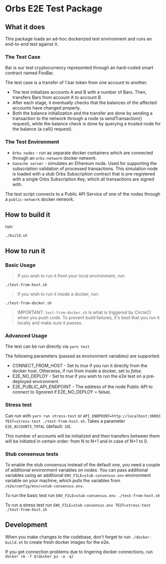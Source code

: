 # Orbs E2E Test Package

## What it does

This package loads an ad-hoc dockerized test environment and runs an end-to-end test against it.

### The Test Case

Bar is our test cryptocurrency represented through an hard-coded smart contract named FooBar.

The test case is a transfer of 1 bar token from one account to another.

* The test initializes accounts A and B with a number of Bars. Then, transfers Bars from account A to account B.
* After each stage, it eventually checks that the balances of the affected accounts have changed properly.
* Both the balance initialization and the transfer are done by sending a transaction to the network through a node (a sendTransaction() request), while the balance check is done by querying a trusted node for the balance (a call() request).

### The Test Environment

* `Orbs nodes` - run as separate docker containers which are connected through an `orbs-network` docker network.
* `Ganache server` - simulates an Ethereum node. Used for supporting the subscription validation of processed transactions. This simulation node is loaded with a stub Orbs Subscription contract that is pre-registered with a single Orbs Subscription Key, which all transactions are signed with.

The test script connects to a Public API Service of one of the nodes through a `public-network` docker network.

## How to build it

run:

`./build.sh`

## How to run it

### Basic Usage

> If you wish to run it from your local environment, run:

`./test-from-host.sh`

> If you wish to run it inside a docker, run:

`./test-from-docker.sh`
> IMPORTANT: `test-from-docker.sh` is what is triggered by CircleCI when you push code.
To prevent build failures, it's best that you run it locally and make sure it passes.


### Advanced Usage

The test can be run directly via `yarn test`

The following parameters (passed as environment variables) are supported:
- CONNECT_FROM_HOST - Set to *true* if you run it directly from the docker host. Otherwise, if run from inside a docker, set to *false*.
- E2E_NO_DEPLOY - Set to *true* if you wish to run the e2e test on a pre-deployed environment.
- E2E_PUBLIC_API_ENDPOINT - The address of the node Public API to connect to (Ignored if E2E_NO_DEPLOY = false).

### Stress test

Can run with `yarn run stress-test` or `API_ENDPOINT=http://localhost:30003 TEST=stress-test ./test-from-host.sh`. Takes a parameter `E2E_ACCOUNTS_TOTAL` (default: `10`).

This number of accounts will be initialized and then transfers between them will be initiated in certain order: from N to N+1 and in case of N+1 to 0.

### Stub consensus tests

To enable the stub consensus instead of the default one, you need a couple of additional environment variables on nodes. You can pass additional variables using an additional `ENV_FILE=stub-consensus.env` environment variable on your machine, which pulls the variables from `/e2e/config/env/=stub-consensus.env`.

To run the basic test run `ENV_FILE=stub-consensus.env ./test-from-host.sh`

To run a stress test run `ENV_FILE=stub-consensus.env TEST=stress-test ./test-from-host.sh`

## Development

When you make changes to the codebase, don't forget to run `./docker-build.sh` to create fresh docker images for the e2e.

If you get connection problems due to lingering docker connections, run `docker rm -f $(docker ps -a -q)`
